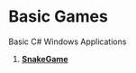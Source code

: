 # Basic Games
 Basic C# Windows Applications
 
1. [**SnakeGame**](https://github.com/jvalkovv/Basic-Games/tree/main/SnakeGame)


